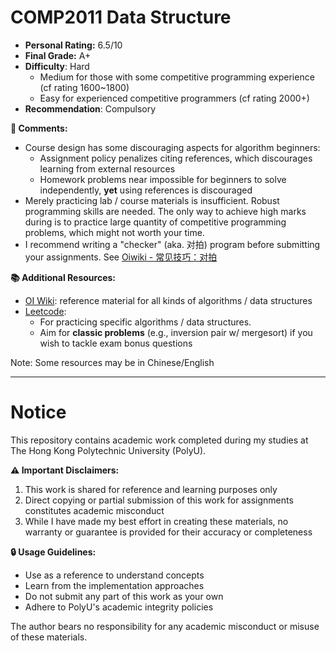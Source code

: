 # COMP2011 Data Structure

- **Personal Rating:** 6.5/10
- **Final Grade:** A+
- **Difficulty**: Hard
  - Medium for those with some competitive programming experience (cf rating 1600~1800)
  - Easy for experienced competitive programmers (cf rating 2000+)
- **Recommendation**: Compulsory
  
**💭 Comments:**
- Course design has some discouraging aspects for algorithm beginners:
  + Assignment policy penalizes citing references, which discourages learning from external resources
  + Homework problems near impossible for beginners to solve independently, **yet** using references is discouraged
- Merely practicing lab / course materials is insufficient. Robust programming skills are needed. The only way to achieve high marks during is to practice large quantity of competitive programming problems, which might not worth your time.
- I recommend writing a "checker" (aka. 对拍) program before submitting your assignments. See [Oiwiki - 常见技巧：对拍](https://oi-wiki.org/contest/common-tricks/#%E5%AF%B9%E6%8B%8D)

**📚 Additional Resources:**
- [OI Wiki](https://oi-wiki.org/ds/): reference material for all kinds of algorithms / data structures
- [Leetcode](https://leetcode.com):
  - For practicing specific algorithms / data structures.
  - Aim for **classic problems** (e.g., inversion pair w/ mergesort) if you wish to tackle exam bonus questions

Note: Some resources may be in Chinese/English

---

# Notice

This repository contains academic work completed during my studies at The Hong Kong Polytechnic University (PolyU). 

**⚠️ Important Disclaimers:**
1. This work is shared for reference and learning purposes only
2. Direct copying or partial submission of this work for assignments constitutes academic misconduct
3. While I have made my best effort in creating these materials, no warranty or guarantee is provided for their accuracy or completeness

**🔒 Usage Guidelines:**
- Use as a reference to understand concepts
- Learn from the implementation approaches
- Do not submit any part of this work as your own
- Adhere to PolyU's academic integrity policies

The author bears no responsibility for any academic misconduct or misuse of these materials.
